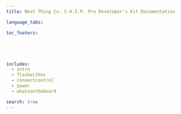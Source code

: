 ```yaml
---
title: Next Thing Co. C.H.I.P. Pro Developer's Kit Documentation 

language_tabs:

toc_footers:





includes:
  - intro
  - flashwithos
  - connectcontrol
  - power
  - whatsontheboard

search: true
---
```

